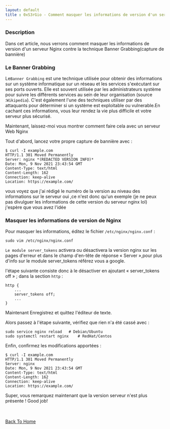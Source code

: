 ```yaml
---
layout: default
title : 0xS3rGio - Comment masquer les informations de version d'un serveur Nginx
---
```


### Description

Dans cet article, nous verrons comment masquer les informations de version d'un serveur Nginx contre la technique Banner Grabbing(capture de bannière)

### Le Banner Grabbing

Le`Banner Grabbing` est une technique utilisée pour obtenir des informations sur un système informatique sur un réseau et les services s'exécutant sur ses ports ouverts. Elle est souvent utilisée par les administrateurs système pour suivre les différents services au sein de leur organisation (source :`Wikipedia`).
C'est également l'une des techniques utiliser par des attaquants pour déterminer si un système est exploitable ou vulnerable.En cachant ces informations, vous leur rendez la vie plus difficile et votre serveur plus sécurisé.
 
 Maintenant, laissez-moi vous montrer comment faire cela avec un serveur Web Nginx
 
 Tout d'abord, lancez votre propre capture de bannière avec :

```
$ curl -I example.com
HTTP/1.1 301 Moved Permanently
Server: nginx *(REDACTED VERSION INFO)*
Date: Mon, 9 Nov 2021 23:43:54 GMT
Content-Type: text/html
Content-Length: 162
Connection: keep-alive
Location: https://example.com/
```
vous voyez que j'ai rédigé le numéro de la version au niveau des informations sur le serveur oui ,ce n'est donc qu'un exemple (je ne peux pas divulguer les informations de cette version du serveur nginx lol) j'espère que vous avez l'idée  

### Masquer les informations de version de Nginx

Pour masquer les informations, éditez le fichier `/etc/nginx/nginx.conf` :

```
sudo vim /etc/nginx/nginx.conf
```
`Le module server_tokens` activera ou désactivera la version nginx sur les pages d'erreur et dans le champ d'en-tête de réponse « Server »,pour plus d'info sur le module server_tokens référez vous a google.

l'étape suivante consiste donc à le désactiver en ajoutant « server_tokens off » ; dans la section `http` :

```
http {
	...
	server_tokens off;
	...
}
```
Maintenant Enregistrez et quittez l'éditeur de texte.

Alors passez à l'étape suivante, vérifiez que rien n'a été cassé avec :

```
sudo service nginx reload 	# Debian/Ubuntu
sudo systemctl restart nginx 	# RedHat/Centos
```
Enfin, confirmez les modifications apportées :

```
$ curl -I example.com
HTTP/1.1 301 Moved Permanently
Server: nginx 
Date: Mon, 9 Nov 2021 23:43:54 GMT
Content-Type: text/html
Content-Length: 162
Connection: keep-alive
Location: https://example.com/
```
Super, vous remarquez maintenant que la version serveur n'est plus présente ! Good job!

<br> <br>
[Back To Home](../index.md)
<br>



